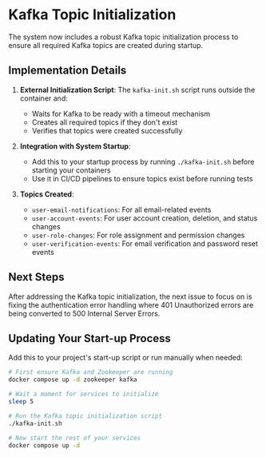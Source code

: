 # Kafka Topic Initialization

The system now includes a robust Kafka topic initialization process to ensure all required Kafka topics are created during startup.

## Implementation Details

1. **External Initialization Script**: The `kafka-init.sh` script runs outside the container and:
   - Waits for Kafka to be ready with a timeout mechanism
   - Creates all required topics if they don't exist
   - Verifies that topics were created successfully

2. **Integration with System Startup**: 
   - Add this to your startup process by running `./kafka-init.sh` before starting your containers
   - Use it in CI/CD pipelines to ensure topics exist before running tests

3. **Topics Created**:
   - `user-email-notifications`: For all email-related events
   - `user-account-events`: For user account creation, deletion, and status changes
   - `user-role-changes`: For role assignment and permission changes
   - `user-verification-events`: For email verification and password reset events

## Next Steps

After addressing the Kafka topic initialization, the next issue to focus on is fixing the authentication error handling where 401 Unauthorized errors are being converted to 500 Internal Server Errors.

## Updating Your Start-up Process

Add this to your project's start-up script or run manually when needed:

```bash
# First ensure Kafka and Zookeeper are running
docker compose up -d zookeeper kafka

# Wait a moment for services to initialize
sleep 5

# Run the Kafka topic initialization script
./kafka-init.sh

# Now start the rest of your services
docker compose up -d
```
